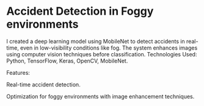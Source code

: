 # Accident Detection in Foggy environments

I created a deep learning model using MobileNet to detect accidents in real-time, even in low-visibility conditions like fog. The system enhances images using computer vision techniques before classification.
Technologies Used: Python, TensorFlow, Keras, OpenCV, MobileNet.

Features:

Real-time accident detection.

Optimization for foggy environments with image enhancement techniques.
